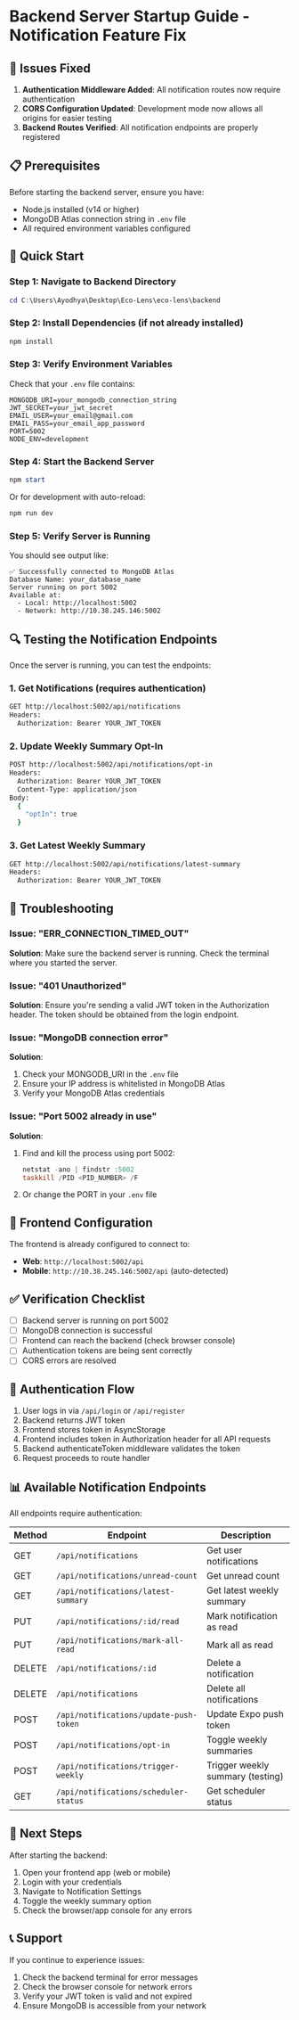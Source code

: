 # Backend Server Startup Guide - Notification Feature Fix

## 🔧 Issues Fixed

1. **Authentication Middleware Added**: All notification routes now require authentication
2. **CORS Configuration Updated**: Development mode now allows all origins for easier testing
3. **Backend Routes Verified**: All notification endpoints are properly registered

## 📋 Prerequisites

Before starting the backend server, ensure you have:

- Node.js installed (v14 or higher)
- MongoDB Atlas connection string in `.env` file
- All required environment variables configured

## 🚀 Quick Start

### Step 1: Navigate to Backend Directory

```powershell
cd C:\Users\Ayodhya\Desktop\Eco-Lens\eco-lens\backend
```

### Step 2: Install Dependencies (if not already installed)

```powershell
npm install
```

### Step 3: Verify Environment Variables

Check that your `.env` file contains:

```env
MONGODB_URI=your_mongodb_connection_string
JWT_SECRET=your_jwt_secret
EMAIL_USER=your_email@gmail.com
EMAIL_PASS=your_email_app_password
PORT=5002
NODE_ENV=development
```

### Step 4: Start the Backend Server

```powershell
npm start
```

Or for development with auto-reload:

```powershell
npm run dev
```

### Step 5: Verify Server is Running

You should see output like:

```
✅ Successfully connected to MongoDB Atlas
Database Name: your_database_name
Server running on port 5002
Available at:
  - Local: http://localhost:5002
  - Network: http://10.38.245.146:5002
```

## 🔍 Testing the Notification Endpoints

Once the server is running, you can test the endpoints:

### 1. Get Notifications (requires authentication)

```bash
GET http://localhost:5002/api/notifications
Headers:
  Authorization: Bearer YOUR_JWT_TOKEN
```

### 2. Update Weekly Summary Opt-In

```bash
POST http://localhost:5002/api/notifications/opt-in
Headers:
  Authorization: Bearer YOUR_JWT_TOKEN
  Content-Type: application/json
Body:
  {
    "optIn": true
  }
```

### 3. Get Latest Weekly Summary

```bash
GET http://localhost:5002/api/notifications/latest-summary
Headers:
  Authorization: Bearer YOUR_JWT_TOKEN
```

## 🐛 Troubleshooting

### Issue: "ERR_CONNECTION_TIMED_OUT"

**Solution**: Make sure the backend server is running. Check the terminal where you started the server.

### Issue: "401 Unauthorized"

**Solution**: Ensure you're sending a valid JWT token in the Authorization header. The token should be obtained from the login endpoint.

### Issue: "MongoDB connection error"

**Solution**: 
1. Check your MONGODB_URI in the `.env` file
2. Ensure your IP address is whitelisted in MongoDB Atlas
3. Verify your MongoDB Atlas credentials

### Issue: "Port 5002 already in use"

**Solution**: 
1. Find and kill the process using port 5002:
   ```powershell
   netstat -ano | findstr :5002
   taskkill /PID <PID_NUMBER> /F
   ```
2. Or change the PORT in your `.env` file

## 📱 Frontend Configuration

The frontend is already configured to connect to:
- **Web**: `http://localhost:5002/api`
- **Mobile**: `http://10.38.245.146:5002/api` (auto-detected)

## ✅ Verification Checklist

- [ ] Backend server is running on port 5002
- [ ] MongoDB connection is successful
- [ ] Frontend can reach the backend (check browser console)
- [ ] Authentication tokens are being sent correctly
- [ ] CORS errors are resolved

## 🔐 Authentication Flow

1. User logs in via `/api/login` or `/api/register`
2. Backend returns JWT token
3. Frontend stores token in AsyncStorage
4. Frontend includes token in Authorization header for all API requests
5. Backend authenticateToken middleware validates the token
6. Request proceeds to route handler

## 📊 Available Notification Endpoints

All endpoints require authentication:

| Method | Endpoint | Description |
|--------|----------|-------------|
| GET | `/api/notifications` | Get user notifications |
| GET | `/api/notifications/unread-count` | Get unread count |
| GET | `/api/notifications/latest-summary` | Get latest weekly summary |
| PUT | `/api/notifications/:id/read` | Mark notification as read |
| PUT | `/api/notifications/mark-all-read` | Mark all as read |
| DELETE | `/api/notifications/:id` | Delete a notification |
| DELETE | `/api/notifications` | Delete all notifications |
| POST | `/api/notifications/update-push-token` | Update Expo push token |
| POST | `/api/notifications/opt-in` | Toggle weekly summaries |
| POST | `/api/notifications/trigger-weekly` | Trigger weekly summary (testing) |
| GET | `/api/notifications/scheduler-status` | Get scheduler status |

## 🎯 Next Steps

After starting the backend:

1. Open your frontend app (web or mobile)
2. Login with your credentials
3. Navigate to Notification Settings
4. Toggle the weekly summary option
5. Check the browser/app console for any errors

## 📞 Support

If you continue to experience issues:

1. Check the backend terminal for error messages
2. Check the browser console for network errors
3. Verify your JWT token is valid and not expired
4. Ensure MongoDB is accessible from your network
